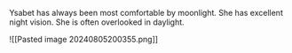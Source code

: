 Ysabet has always been most comfortable by moonlight. She has excellent night vision. She is often overlooked in daylight.

![[Pasted image 20240805200355.png]]
